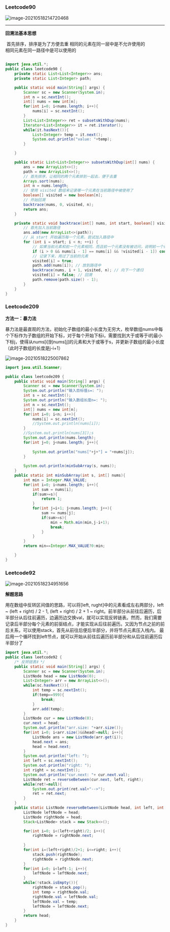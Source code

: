 ### Leetcode90

![image-20210518214720468](D:\Blog\myblog\source\_posts\images\image-20210518214720468.png)

****

**回溯法基本思想**		

​		首先排序，排序是为了方便去重
​		相同的元素在同一层中是不允许使用的	
​		相同元素在同一路径中是可以使用的

```java

import java.util.*;
public class leetcode90 {
    private static List<List<Integer>> ans;
    private static List<Integer> path;

    public static void main(String[] args) {
        Scanner sc = new Scanner(System.in);
        int n = sc.nextInt();
        int[] nums = new int[n];
        for(int i=0; i<nums.length; i++){
            nums[i] = sc.nextInt();
        }
        List<List<Integer>> ret = subsetsWithDup(nums);
        Iterator<List<Integer>> it = ret.iterator();
        while(it.hasNext()){
            List<Integer> temp = it.next();
            System.out.println("value: "+temp);
        }

    }

    public static List<List<Integer>> subsetsWithDup(int[] nums) {
        ans = new ArrayList<>();
        path = new ArrayList<>();
        // 首先排序，让相同的两个元素排到一起去，便于去重
        Arrays.sort(nums);
        int n = nums.length;
        // 使用 visited 数组来记录哪一个元素在当前路径中被使用了
        boolean[] visited = new boolean[n];
        // 开始回溯
        backtrace(nums, 0, visited, n);
        return ans;
    }

    private static void backtrace(int[] nums, int start, boolean[] visited, int n) {
        // 首先加入当前路径
        ans.add(new ArrayList<>(path));
        // 从 start 开始遍历每一个元素，尝试加入路径中
        for (int i = start; i < n; ++i) {
            // 如果当前元素和前一个元素相同，而且前一个元素没有被访问，说明前一个相同的元素在当前层已经被用过了
            if (i > 0 && nums[i - 1] == nums[i] && !visited[i - 1]) continue;
            // 记录下来，用过了当前的元素
            visited[i] = true;
            path.add(nums[i]); // 放到路径中
            backtrace(nums, i + 1, visited, n); // 向下一个递归
            visited[i] = false; // 回溯
            path.remove(path.size() - 1);
        }
    }
}
```

### Leetcode209

**方法一：暴力法**

暴力法是最直观的方法，初始化子数组的最小长度为无穷大，枚举数组nums中每个下标作为子数组的开始下标，对于每个开始下标i，需要找到大于或等于i的最小下标j，使得从nums[i]到nums[j]的元素和大于或等于s，并更新子数组的最小长度（此时子数组的长度是j-i+1）

![image-20210518225007862](D:\Blog\myblog\source\_posts\images\image-20210518225007862.png)

```java
import java.util.Scanner;

public class leetcode209 {
    public static void main(String[] args) {
        Scanner sc = new Scanner(System.in);
        System.out.println("输入目标值s=: ");
        int s = sc.nextInt();
        System.out.println("输入数组长度n=: ");
        int n = sc.nextInt();
        int[] nums = new int[n];
        for(int i=0; i<n; i++){
            nums[i] = sc.nextInt();
            //System.out.println(nums[i]);
        }
        //System.out.println(nums[3]);s
        System.out.println(nums.length);
        for(int j=0; j<nums.length; j++){
            
            System.out.println("nums["+j+"] = "+nums[j]);
        } 
        
        System.out.println(minSubArray(s, nums));
    }
    public static int minSubArray(int s, int[] nums){
        int min = Integer.MAX_VALUE;
        for(int i=0; i<nums.length; i++){
            int sum = nums[i];
            if(sum>=s){
                return 1;
            }
            for(int j=i+1; j<nums.length; j++){
                sum += nums[j];
                if(sum>=s){
                    min = Math.min(min,j-i+1);
                    break;
                }
            }
        }
        return min==Integer.MAX_VALUE?0:min;

    }
}
```

### Leetcode92



![image-20210518234951656](D:\Blog\myblog\source\_posts\images\image-20210518234951656.png)

**解题思路**

用在数组中反转区间值的思路，可以将[left, rught]中的元素看成左右两部分，left ~ (left + right) / 2 - 1, (left + right) / 2 + 1 ~ right。前半部分从前往后遍历，后半部分从后往前遍历，边遍历边交换val，就可以实现反转链表。然而，我们需要记录后半部分每个元素的前驱结点，才能实现从后往前遍历。又因为节点之前的前后关系，可以使用stack，首先从前往后便后半部分，并将节点元素压入栈内。
最后用一个循环找到left节点，就可以开始从前往后遍历前半部分和从后往前遍历后半部分了

```java
import java.util.*;
public class leetcode92 {
    /* 反转链表Ⅱ */
    public static void main(String[] args) {
        Scanner sc = new Scanner(System.in);
        ListNode head = new ListNode(0);
        List<Integer> arr = new ArrayList<>();
        while(sc.hasNext()){
            int temp = sc.nextInt();
            if(temp==999){
                break;
            }
            arr.add(temp);
        }
        ListNode cur = new ListNode(0);
        cur.next = head;
        System.out.println("arr.size: "+arr.size());
        for(int i=0; i<arr.size()&&head!=null; i++){
            ListNode ans = new ListNode(arr.get(i));
            head.next = ans;
            head = head.next;
        }
        System.out.println("left: ");
        int left = sc.nextInt();
        System.out.println("right: ");
        int right = sc.nextInt();
        System.out.println("cur.next: "+ cur.next.val);
        ListNode ret = reverseBetween(cur.next, left, right);
        while(ret!=null){
            System.out.print(ret.val+"-->");
            ret = ret.next;
        }
    }
    public static ListNode reverseBetween(ListNode head, int left, int right){
        ListNode leftNode = head;
        ListNode rightNode = head;
        Stack<ListNode> stack = new Stack<>();

        for(int i=0; i<(left+right)/2; i++){
            rightNode = rightNode.next;
            
        }
        for(int i=(left+right)/2+1; i<=right; i++){
            stack.push(rightNode);
            rightNode = rightNode.next;
        }
        for(int i=0; i<left-1; i++){
            leftNode = leftNode.next;
        }   
        while(!stack.isEmpty()){
            rightNode = stack.pop();
            int temp = rightNode.val;
            rightNode.val = leftNode.val;
            leftNode.val = temp;
            leftNode = leftNode.next;
        }
        return head;
    }
}
```

